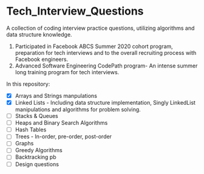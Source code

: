 # Tech_Interview_Questions

A collection of coding interview practice questions, utilizing algorithms and data structure knowledge. 

1. Participated in Facebook ABCS Summer 2020 cohort program, preparation for tech interviews and to the overall recruiting process with Facebook engineers.
2. Advanced Software Engineering CodePath program- An intense summer long training program for tech interviews.

  In this repository: 
- [x] Arrays and Strings manpulations   
- [x] Linked Lists - Including data structure implementation, Singly LinkedList manipulations and algorithms for problem solving.
- [ ] Stacks & Queues 
- [ ] Heaps and Binary Search Algorithms
- [ ] Hash Tables
- [ ] Trees - In-order, pre-order, post-order
- [ ] Graphs
- [ ] Greedy Algorithms
- [ ] Backtracking pb
- [ ] Design questions 
